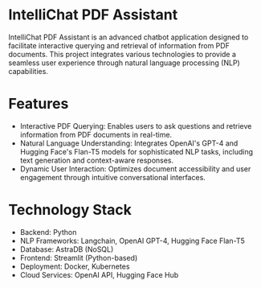 # IntelliChat PDF Assistant

IntelliChat PDF Assistant is an advanced chatbot application designed to facilitate interactive querying and retrieval of information from PDF documents. This project integrates various technologies to provide a seamless user experience through natural language processing (NLP) capabilities.

# Features
  * Interactive PDF Querying: Enables users to ask questions and retrieve information from PDF documents in real-time.
  * Natural Language Understanding: Integrates OpenAI's GPT-4 and Hugging Face's Flan-T5 models for sophisticated NLP tasks, including text generation and context-aware responses.
  * Dynamic User Interaction: Optimizes document accessibility and user engagement through intuitive conversational interfaces.

# Technology Stack
  * Backend: Python
  * NLP Frameworks: Langchain, OpenAI GPT-4, Hugging Face Flan-T5
  * Database: AstraDB (NoSQL)
  * Frontend: Streamlit (Python-based)
  * Deployment: Docker, Kubernetes
  * Cloud Services: OpenAI API, Hugging Face Hub

